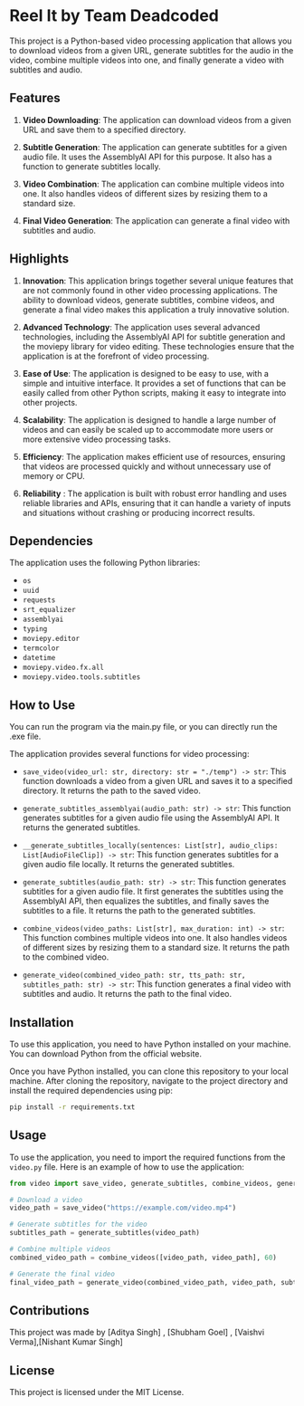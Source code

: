 # Reel It by Team Deadcoded

This project is a Python-based video processing application that allows you to download videos from a given URL, generate subtitles for the audio in the video, combine multiple videos into one, and finally generate a video with subtitles and audio.

## Features

1. **Video Downloading**: The application can download videos from a given URL and save them to a specified directory.

2. **Subtitle Generation**: The application can generate subtitles for a given audio file. It uses the AssemblyAI API for this purpose. It also has a function to generate subtitles locally.

3. **Video Combination**: The application can combine multiple videos into one. It also handles videos of different sizes by resizing them to a standard size.

4. **Final Video Generation**: The application can generate a final video with subtitles and audio.


## Highlights

1. **Innovation**: This application brings together several unique features that are not commonly found in other video processing applications. The ability to download videos, generate subtitles, combine videos, and generate a final video makes this application a truly innovative solution.

2. **Advanced Technology**: The application uses several advanced technologies, including the AssemblyAI API for subtitle generation and the moviepy library for video editing. These technologies ensure that the application is at the forefront of video processing.

3. **Ease of Use**: The application is designed to be easy to use, with a simple and intuitive interface. It provides a set of functions that can be easily called from other Python scripts, making it easy to integrate into other projects.

4. **Scalability**: The application is designed to handle a large number of videos and can easily be scaled up to accommodate more users or more extensive video processing tasks.  

5. **Efficiency**: The application makes efficient use of resources, ensuring that videos are processed quickly and without unnecessary use of memory or CPU.  

6. **Reliability** : The application is built with robust error handling and uses reliable libraries and APIs, ensuring that it can handle a variety of inputs and situations without crashing or producing incorrect results.

## Dependencies

The application uses the following Python libraries:

- `os`
- `uuid`
- `requests`
- `srt_equalizer`
- `assemblyai`
- `typing`
- `moviepy.editor`
- `termcolor`
- `datetime`
- `moviepy.video.fx.all`
- `moviepy.video.tools.subtitles`

## How to Use

You can run the program via the main.py file, or you can directly run the .exe file.

The application provides several functions for video processing:

- `save_video(video_url: str, directory: str = "./temp") -> str`: This function downloads a video from a given URL and saves it to a specified directory. It returns the path to the saved video.

- `generate_subtitles_assemblyai(audio_path: str) -> str`: This function generates subtitles for a given audio file using the AssemblyAI API. It returns the generated subtitles.

- `__generate_subtitles_locally(sentences: List[str], audio_clips: List[AudioFileClip]) -> str`: This function generates subtitles for a given audio file locally. It returns the generated subtitles.

- `generate_subtitles(audio_path: str) -> str`: This function generates subtitles for a given audio file. It first generates the subtitles using the AssemblyAI API, then equalizes the subtitles, and finally saves the subtitles to a file. It returns the path to the generated subtitles.

- `combine_videos(video_paths: List[str], max_duration: int) -> str`: This function combines multiple videos into one. It also handles videos of different sizes by resizing them to a standard size. It returns the path to the combined video.

- `generate_video(combined_video_path: str, tts_path: str, subtitles_path: str) -> str`: This function generates a final video with subtitles and audio. It returns the path to the final video.

## Installation

To use this application, you need to have Python installed on your machine. You can download Python from the official website.

Once you have Python installed, you can clone this repository to your local machine. After cloning the repository, navigate to the project directory and install the required dependencies using pip:

```bash
pip install -r requirements.txt
```

## Usage

To use the application, you need to import the required functions from the `video.py` file. Here is an example of how to use the application:

```python
from video import save_video, generate_subtitles, combine_videos, generate_video

# Download a video
video_path = save_video("https://example.com/video.mp4")

# Generate subtitles for the video
subtitles_path = generate_subtitles(video_path)

# Combine multiple videos
combined_video_path = combine_videos([video_path, video_path], 60)

# Generate the final video
final_video_path = generate_video(combined_video_path, video_path, subtitles_path)
```

## Contributions

This project was made by [Aditya Singh] , [Shubham Goel] , [Vaishvi Verma],[Nishant Kumar Singh]

## License

This project is licensed under the MIT License.
